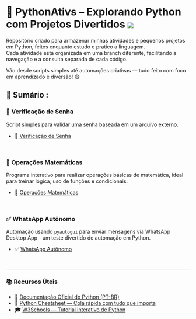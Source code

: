 # 🐍 PythonAtivs – Explorando Python com Projetos Divertidos  <img src="https://skillicons.dev/icons?i=python,outlook" align="center" /> 

Repositório criado para armazenar minhas atividades e pequenos projetos em Python, feitos enquanto estudo e pratico a linguagem.  
Cada atividade está organizada em uma branch diferente, facilitando a navegação e a consulta separada de cada código.

Vão desde scripts simples até automações criativas — tudo feito com foco em aprendizado e diversão! 😄

<!-- SESSÃO DO ÍNDICE DE BRANCHS ⬇️ -->
## 📇 Sumário :

### 🔑 Verificação de Senha  
Script simples para validar uma senha baseada em um arquivo externo.
- 🔑 [Verificação de Senha](https://github.com/RgoSL/PythonAtivs/VerifiSenha) <!-- ⬅️ LINK PARA AS RESPECTIVAS BRANCHS -->
<br>

  ### 🧮 Operações Matemáticas  
Programa interativo para realizar operações básicas de matemática, ideal para treinar lógica, uso de funções e condicionais.
- 🧮 [Operações Matemáticas](https://github.com/RgoSL/PythonAtivs/tree/OperMath) <!-- ⬅️ LINK PARA AS RESPECTIVAS BRANCHS -->
<br>

  ### ✅ WhatsApp Autônomo  
Automação usando `pyautogui` para enviar mensagens via WhatsApp Desktop App - um teste divertido de automação em Python.
- ✅ [WhatsApp Autônomo](https://github.com/RgoSL/PythonAtivs/tree/AutoZap) <!-- ⬅️ LINK PARA AS RESPECTIVAS BRANCHS -->
<br>

<!-- SESSÃO DE REFERÊNCIAS ⬇️ -->
---

### 📚 Recursos Úteis

- 📘 [Documentação Oficial do Python (PT-BR)](https://docs.python.org/pt-br/3/)  
- 🧾 [Python Cheatsheet — Cola rápida com tudo que importa](https://www.pythoncheatsheet.org/)  
- 🎓 [W3Schools — Tutorial interativo de Python](https://www.w3schools.com/python/)



